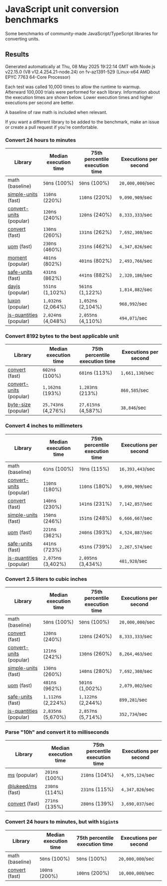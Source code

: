 # JavaScript unit conversion benchmarks

Some benchmarks of community-made JavaScript/TypeScript libraries for converting units.

## Results

<!-- beginblock(results) -->

Generated automatically at Thu, 08 May 2025 19:22:14 GMT with Node.js v22.15.0 (V8 v12.4.254.21-node.24) on fv-az1391-529 (Linux-x64 AMD EPYC 7763 64-Core Processor)

Each test was called 10,000 times to allow the runtime to warmup.
Afterward 100,000 trials were performed for each library.
Information about the execution times are shown below.
Lower execution times and higher executions per second are better.

A baseline of raw math is included when relevant.

If you want a different library to be added to the benchmark, make an issue or create a pull request if you're comfortable.

### Convert 24 hours to minutes

| Library                                                            | Median execution time | 75th percentile execution time | Executions per second |
| ------------------------------------------------------------------ | --------------------- | ------------------------------ | --------------------- |
| math (baseline)                                                    | `50`ns (100%)         | `50`ns (100%)                  | `20,000,000`/sec      |
| [simple-units](https://npmjs.com/package/simple-units) (fast)      | `110`ns (220%)        | `110`ns (220%)                 | `9,090,909`/sec       |
| [convert-units](https://npmjs.com/package/convert-units) (popular) | `120`ns (240%)        | `120`ns (240%)                 | `8,333,333`/sec       |
| [convert](https://npmjs.com/package/convert) (fast)                | `130`ns (260%)        | `131`ns (262%)                 | `7,692,308`/sec       |
| [uom](https://npmjs.com/package/uom) (fast)                        | `230`ns (460%)        | `231`ns (462%)                 | `4,347,826`/sec       |
| [moment](https://npmjs.com/package/moment) (popular)               | `401`ns (802%)        | `401`ns (802%)                 | `2,493,766`/sec       |
| [safe-units](https://npmjs.com/package/safe-units) (fast)          | `431`ns (862%)        | `441`ns (882%)                 | `2,320,186`/sec       |
| [dayjs](https://npmjs.com/package/dayjs) (popular)                 | `551`ns (1,102%)      | `561`ns (1,122%)               | `1,814,882`/sec       |
| [luxon](https://npmjs.com/package/luxon) (popular)                 | `1,032`ns (2,064%)    | `1,052`ns (2,104%)             | `968,992`/sec         |
| [js-quantities](https://npmjs.com/package/js-quantities) (popular) | `2,024`ns (4,048%)    | `2,055`ns (4,110%)             | `494,071`/sec         |

### Convert 8192 bytes to the best applicable unit

| Library                                                            | Median execution time | 75th percentile execution time | Executions per second |
| ------------------------------------------------------------------ | --------------------- | ------------------------------ | --------------------- |
| [convert](https://npmjs.com/package/convert) (fast)                | `602`ns (100%)        | `681`ns (113%)                 | `1,661,130`/sec       |
| [convert-units](https://npmjs.com/package/convert-units) (popular) | `1,162`ns (193%)      | `1,283`ns (213%)               | `860,585`/sec         |
| [byte-size](https://npmjs.com/package/byte-size) (popular)         | `25,743`ns (4,276%)   | `27,615`ns (4,587%)            | `38,846`/sec          |

### Convert 4 inches to millimeters

| Library                                                            | Median execution time | 75th percentile execution time | Executions per second |
| ------------------------------------------------------------------ | --------------------- | ------------------------------ | --------------------- |
| math (baseline)                                                    | `61`ns (100%)         | `70`ns (115%)                  | `16,393,443`/sec      |
| [convert-units](https://npmjs.com/package/convert-units) (popular) | `110`ns (180%)        | `110`ns (180%)                 | `9,090,909`/sec       |
| [convert](https://npmjs.com/package/convert) (fast)                | `140`ns (230%)        | `141`ns (231%)                 | `7,142,857`/sec       |
| [simple-units](https://npmjs.com/package/simple-units) (fast)      | `150`ns (246%)        | `151`ns (248%)                 | `6,666,667`/sec       |
| [uom](https://npmjs.com/package/uom) (fast)                        | `221`ns (362%)        | `240`ns (393%)                 | `4,524,887`/sec       |
| [safe-units](https://npmjs.com/package/safe-units) (fast)          | `441`ns (723%)        | `451`ns (739%)                 | `2,267,574`/sec       |
| [js-quantities](https://npmjs.com/package/js-quantities) (popular) | `2,075`ns (3,402%)    | `2,095`ns (3,434%)             | `481,928`/sec         |

### Convert 2.5 liters to cubic inches

| Library                                                            | Median execution time | 75th percentile execution time | Executions per second |
| ------------------------------------------------------------------ | --------------------- | ------------------------------ | --------------------- |
| math (baseline)                                                    | `50`ns (100%)         | `50`ns (100%)                  | `20,000,000`/sec      |
| [convert](https://npmjs.com/package/convert) (fast)                | `120`ns (240%)        | `120`ns (240%)                 | `8,333,333`/sec       |
| [convert-units](https://npmjs.com/package/convert-units) (popular) | `121`ns (242%)        | `130`ns (260%)                 | `8,264,463`/sec       |
| [simple-units](https://npmjs.com/package/simple-units) (fast)      | `130`ns (260%)        | `140`ns (280%)                 | `7,692,308`/sec       |
| [uom](https://npmjs.com/package/uom) (fast)                        | `481`ns (962%)        | `501`ns (1,002%)               | `2,079,002`/sec       |
| [safe-units](https://npmjs.com/package/safe-units) (fast)          | `1,112`ns (2,224%)    | `1,122`ns (2,244%)             | `899,281`/sec         |
| [js-quantities](https://npmjs.com/package/js-quantities) (popular) | `2,835`ns (5,670%)    | `2,857`ns (5,714%)             | `352,734`/sec         |

### Parse "10h" and convert it to milliseconds

| Library                                                   | Median execution time | 75th percentile execution time | Executions per second |
| --------------------------------------------------------- | --------------------- | ------------------------------ | --------------------- |
| [ms](https://npmjs.com/package/ms) (popular)              | `201`ns (100%)        | `210`ns (104%)                 | `4,975,124`/sec       |
| [@lukeed/ms](https://npmjs.com/package/@lukeed/ms) (fast) | `230`ns (114%)        | `231`ns (115%)                 | `4,347,826`/sec       |
| [convert](https://npmjs.com/package/convert) (fast)       | `271`ns (135%)        | `280`ns (139%)                 | `3,690,037`/sec       |

### Convert 24 hours to minutes, but with `bigint`s

| Library                                             | Median execution time | 75th percentile execution time | Executions per second |
| --------------------------------------------------- | --------------------- | ------------------------------ | --------------------- |
| math (baseline)                                     | `50`ns (100%)         | `50`ns (100%)                  | `20,000,000`/sec      |
| [convert](https://npmjs.com/package/convert) (fast) | `100`ns (200%)        | `100`ns (200%)                 | `10,000,000`/sec      |

<!-- endblock(results) -->
